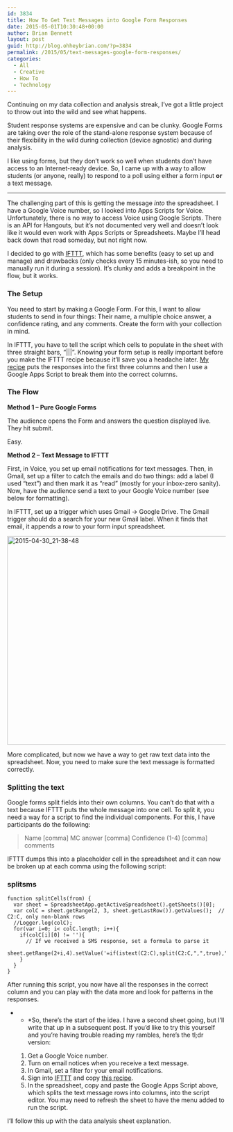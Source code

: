 ```yaml
---
id: 3834
title: How To Get Text Messages into Google Form Responses
date: 2015-05-01T10:30:48+00:00
author: Brian Bennett
layout: post
guid: http://blog.ohheybrian.com/?p=3834
permalink: /2015/05/text-messages-google-form-responses/
categories:
  - All
  - Creative
  - How To
  - Technology
---
```

Continuing on my data collection and analysis streak, I&#8217;ve got a little project to throw out into the wild and see what happens.

Student response systems are expensive and can be clunky. Google Forms are taking over the role of the stand-alone response system because of their flexibility in the wild during collection (device agnostic) and during analysis.

I like using forms, but they don&#8217;t work so well when students don&#8217;t have access to an Internet-ready device. So, I came up with a way to allow students (or anyone, really) to respond to a poll using either a form input **or** a text message.

* * *

The challenging part of this is getting the message _into_ the spreadsheet. I have a Google Voice number, so I looked into Apps Scripts for Voice. Unfortunately, there is no way to access Voice using Google Scripts. There is an API for Hangouts, but it&#8217;s not documented very well and doesn&#8217;t look like it would even work with Apps Scripts or Spreadsheets. Maybe I&#8217;ll head back down that road someday, but not right now.

I decided to go with [IFTTT](http://www.ifttt.com), which has some benefits (easy to set up and manage) and drawbacks (only checks every 15 minutes-ish, so you need to manually run it during a session). It&#8217;s clunky and adds a breakpoint in the flow, but it works.

### The Setup

You need to start by making a Google Form. For this, I want to allow students to send in four things: Their name, a multiple choice answer, a confidence rating, and any comments. Create the form with your collection in mind.

In IFTTT, you have to tell the script which cells to populate in the sheet with three straight bars, &#8220;|||&#8221;. Knowing your form setup is really important before you make the IFTTT recipe because it&#8217;ll save you a headache later. [My recipe](https://ifttt.com/recipes/285339-sms-to-google-sheet) puts the responses into the first three columns and then I use a Google Apps Script to break them into the correct columns.

### The Flow

**Method 1 &#8211; Pure Google Forms**
  
The audience opens the Form and answers the question displayed live. They hit submit.

Easy.

**Method 2 &#8211; Text Message to IFTTT**
  
First, in Voice, you set up email notifications for text messages. Then, in Gmail, set up a filter to catch the emails and do two things: add a label (I used &#8220;text&#8221;) and then mark it as &#8220;read&#8221; (mostly for your inbox-zero sanity). Now, have the audience send a text to your Google Voice number (see below for formatting).

In IFTTT, set up a trigger which uses Gmail -> Google Drive. The Gmail trigger should do a search for your new Gmail label. When it finds that email, it appends a row to your form input spreadsheet.

<img src="http://blog.ohheybrian.com/wp-content/uploads/2015/04/2015-04-30_21-38-48.png" alt="2015-04-30_21-38-48" width="640" height="480" class="aligncenter size-full wp-image-3844" srcset="https://blog.ohheybrian.com/wp-content/uploads/2015/04/2015-04-30_21-38-48.png 640w, https://blog.ohheybrian.com/wp-content/uploads/2015/04/2015-04-30_21-38-48-300x225.png 300w" sizes="(max-width: 640px) 100vw, 640px" />

More complicated, but now we have a way to get raw text data into the spreadsheet. Now, you need to make sure the text message is formatted correctly.

### Splitting the text

Google forms split fields into their own columns. You can&#8217;t do that with a text because IFTTT puts the whole message into one cell. To split it, you need a way for a script to find the individual components. For this, I have participants do the following:

<blockquote class="pullquote">
  <p>
    Name [comma] MC answer [comma] Confidence (1-4) [comma] comments
  </p>
</blockquote>

IFTTT dumps this into a placeholder cell in the spreadsheet and it can now be broken up at each comma using the following script:

<div id="wp-gistpenfile-splitsms">
  <h3 class="wp-gistpenfile-title">
    splitsms
  </h3>
  
  <pre class="gistpen line-numbers"><code class="language-javascript">function splitCells(from) {
  var sheet = SpreadsheetApp.getActiveSpreadsheet().getSheets()[0];
  var colC = sheet.getRange(2, 3, sheet.getLastRow()).getValues();  // C2:C, only non-blank rows
  //Logger.log(colC);
  for(var i=0; i&lt; colC.length; i++){
    if(colC[i][0] != ''){
      // If we received a SMS response, set a formula to parse it
      sheet.getRange(2+i,4).setValue('=if(istext(C2:C),split(C2:C,",",true),"")')
    }
  }
}</code></pre>
</div>

After running this script, you now have all the responses in the correct column and you can play with the data more and look for patterns in the responses.

* * *So, there&#8217;s the start of the idea. I have a second sheet going, but I&#8217;ll write that up in a subsequent post. If you&#8217;d like to try this yourself and you&#8217;re having trouble reading my rambles, here&#8217;s the tl;dr version:</p> 

  1. Get a Google Voice number.
  2. Turn on email notices when you receive a text message.
  3. In Gmail, set a filter for your email notifications.
  4. Sign into [IFTTT](http://www.ifttt.com) and copy [this recipe](https://ifttt.com/recipes/285339-sms-to-google-sheet).
  5. In the spreadsheet, copy and paste the Google Apps Script above, which splits the text message rows into columns, into the script editor. You may need to refresh the sheet to have the menu added to run the script.

I&#8217;ll follow this up with the data analysis sheet explanation.
